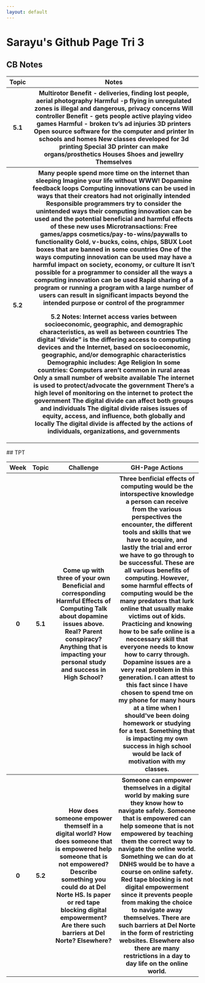 ```yaml
---
layout: default
---
```

# Sarayu's Github Page Tri 3
## CB Notes
<table id="hello">
  <tr>
    <th>Topic</th>
    <th>Notes</th>
  <tr>
      <th>5.1<th> 
Multirotor
Benefit - deliveries, finding lost people, aerial photography
Harmful -p flying in unregulated zones is illegal and dangerous, privacy concerns
Will controller
Benefit - gets people active playing video games
Harmful - broken tv’s ad injuries
3D printers
Open source software for the computer and printer
In schools and homes
New classes developed for 3d printing
Special 3D printer can make
organs/prosthetics
Houses
Shoes and jewellry
        Themselves</th>
    <tr>
      <th>5.2</th>
      <th>Many people spend more time on the internet than sleeping
Imagine your life without WWW!
Dopamine feedback loops
Computing innovations can be used in ways that their creators had not originally intended
Responsible programmers try to consider the unintended ways their computing innovation can be used and the potential beneficial and harmful effects of these new uses
Microtransactions:
Free games/apps
cosmetics/pay-to-wins/paywalls to functionality
Gold, v-bucks, coins, chips, SBUX
Loot boxes that are banned in some countries
One of the ways computing innovation can be used may have a harmful impact on society, economy, or culture
It isn’t possible for a programmer to consider all the ways a computing innovation can be used
Rapid sharing of a program or running a program with a large number of users can result in significant impacts beyond the intended purpose or control of the programmer

5.2 Notes:
Internet access varies between socioeconomic, geographic, and demographic characteristics, as well as between countries
The digital “divide” is the differing access to computing devices and the Internet, based on socioeconomic, geographic, and/or demographic characteristics
Demographic includes:
Age
Religion
In some countries:
Computers aren’t common in rural areas
Only a small number of website available
The internet is used to protect/advocate the government
There’s a high level of monitoring on the internet to protect the government
The digital divide can affect both groups and individuals
The digital divide raises issues of equity, access, and influence, both globally and locally
        The digital divide is affected by the actions of individuals, organizations, and governments</th>
</table>
## TPT
<table>
  <tr>
  <th>Week</th>
  <th>Topic</th>
  <th>Challenge</th>
  <th>GH-Page Actions</th> 

  <tr>
    <th>0</th>
    <th>5.1</th>
    <th>Come up with three of your own Beneficial and corresponding Harmful Effects of Computing
Talk about dopamine issues above. Real? Parent conspiracy? Anything that is impacting your personal study and success in High School?</th>
    <th>Three benficial effects of computing would be the intorspective knowledge a person can receive from the various perspectives the encounter, the different tools and skills that we have to acquire, and lastly the trial and error we have to go through to be successful. These are all various benefits of computing. However, some harmful effects of computing would be the many predators that lurk online that usually make victims out of kids. Practicing and knowing how to be safe online is a neccessary skill that everyone needs to know how to carry through. Dopamine issues are a very real problem in this generation. I can attest to this fact since I have chosen to spend tme on my phone for many hours at a time when I should've been doing homework or studying for a test. Something that is impacting my own success in high school would be lack of motivation with my classes.</th> 

   <tr>
     <th>0</th>
     <th>5.2</th>
     <th>How does someone empower themself in a digital world?
How does someone that is empowered help someone that is not empowered? Describe something you could do at Del Norte HS.
Is paper or red tape blocking digital empowerment? Are there such barriers at Del Norte? Elsewhere?</th>
     <th>Someone can empower themselves in a digital world by making sure they know how to navigate safely. Someone that is empowered can help someone that is not empowered by teaching them the correct way to navigate the online world. Something we can do at DNHS would be to have a course on online safety. Red tape blocking is not digital empowerment since it prevents people from making the choice to navigate away themselves. There are such barriers at Del Norte in the form of restricting websites. Elsewhere also there are many restrictions in a day to day life on the online world.</th>
     
